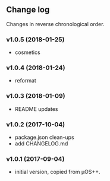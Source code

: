 ## Change log

Changes in reverse chronological order.

### v1.0.5 (2018-01-25)

* cosmetics

### v1.0.4 (2018-01-24)

* reformat

### v1.0.3 (2018-01-09)

* README updates

### v1.0.2 (2017-10-04)

* package.json clean-ups
* add CHANGELOG.md

### v1.0.1 (2017-09-04)

* initial version, copied from µOS++.


